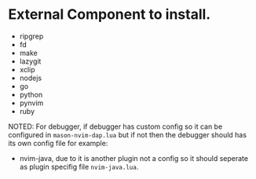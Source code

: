 # External Component to install.

- ripgrep
- fd
- make
- lazygit
- xclip
- nodejs
- go
- python
- pynvim
- ruby


NOTED: For debugger, if debugger has custom config so it can be configured in `mason-nvim-dap.lua`
but if not then the debugger should has its own config file for example:

- nvim-java, due to it is another plugin not a config so it should seperate as plugin specifig file `nvim-java.lua`.
